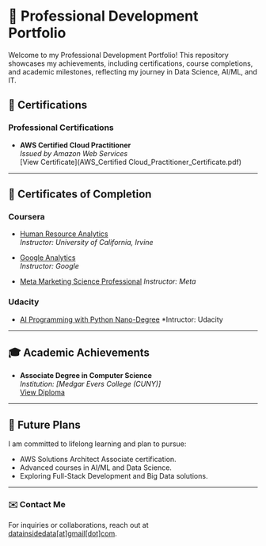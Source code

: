 # 🌟 Professional Development Portfolio

Welcome to my Professional Development Portfolio! This repository showcases my achievements, including certifications, course completions, and academic milestones, reflecting my journey in Data Science, AI/ML, and IT.

## 📜 Certifications
### Professional Certifications
- **AWS Certified Cloud Practitioner**  
  *Issued by Amazon Web Services*  
  [View Certificate](AWS_Certified Cloud_Practitioner_Certificate.pdf)

---

## 📄 Certificates of Completion
### Coursera
- [Human Resource Analytics](courses/Coursera/Human_Resources_Analytics/Human_Resources_Analytics_Certificate.pdf)  
  *Instructor: University of California, Irvine*

- [Google Analytics](courses/Coursera/Google/Exploring_Data_Transformation_with_Google_Cloud_Certificate.pdf)  
  *Instructor: Google*

- [Meta Marketing Science Professional](courses/Coursera/Meta/Meta_Marketing_Analytics_Certificate.pdf) 
  *Instructor: Meta*  
  
### Udacity
- [AI Programming with Python Nano-Degree](Courses/Udacity/AWS-AI-ML_Classification_Project.jpg) 
  *Intructor: Udacity 

---

## 🎓 Academic Achievements
- **Associate Degree in Computer Science**  
  *Institution: [Medgar Evers College (CUNY)]*  
  [View Diploma](Academic/Associate_Computer_Science.pdf)

---

## 🌱 Future Plans
I am committed to lifelong learning and plan to pursue:
- AWS Solutions Architect Associate certification.
- Advanced courses in AI/ML and Data Science.
- Exploring Full-Stack Development and Big Data solutions.

---

### ✉️ Contact Me
For inquiries or collaborations, reach out at [datainsidedata[at]gmail[dot]com](mailto:datainsidedata@gmail.com). 
